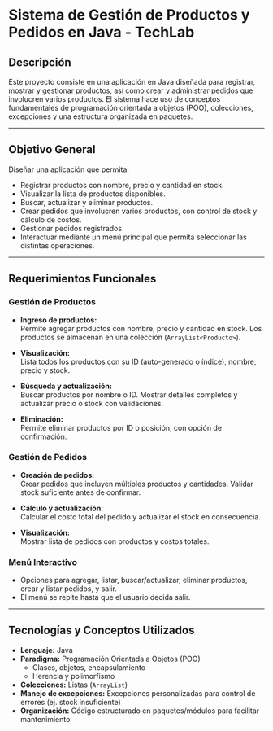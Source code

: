 # Sistema de Gestión de Productos y Pedidos en Java - TechLab

## Descripción

Este proyecto consiste en una aplicación en Java diseñada para registrar, mostrar y gestionar productos, así como crear y administrar pedidos que involucren varios productos. El sistema hace uso de conceptos fundamentales de programación orientada a objetos (POO), colecciones, excepciones y una estructura organizada en paquetes.

---

## Objetivo General

Diseñar una aplicación que permita:

- Registrar productos con nombre, precio y cantidad en stock.
- Visualizar la lista de productos disponibles.
- Buscar, actualizar y eliminar productos.
- Crear pedidos que involucren varios productos, con control de stock y cálculo de costos.
- Gestionar pedidos registrados.
- Interactuar mediante un menú principal que permita seleccionar las distintas operaciones.

---

## Requerimientos Funcionales

### Gestión de Productos

- **Ingreso de productos:**  
  Permite agregar productos con nombre, precio y cantidad en stock. Los productos se almacenan en una colección (`ArrayList<Producto>`).

- **Visualización:**  
  Lista todos los productos con su ID (auto-generado o índice), nombre, precio y stock.

- **Búsqueda y actualización:**  
  Buscar productos por nombre o ID. Mostrar detalles completos y actualizar precio o stock con validaciones.

- **Eliminación:**  
  Permite eliminar productos por ID o posición, con opción de confirmación.

### Gestión de Pedidos

- **Creación de pedidos:**  
  Crear pedidos que incluyen múltiples productos y cantidades. Validar stock suficiente antes de confirmar.

- **Cálculo y actualización:**  
  Calcular el costo total del pedido y actualizar el stock en consecuencia.

- **Visualización:**  
  Mostrar lista de pedidos con productos y costos totales.

### Menú Interactivo

- Opciones para agregar, listar, buscar/actualizar, eliminar productos, crear y listar pedidos, y salir.
- El menú se repite hasta que el usuario decida salir.

---

## Tecnologías y Conceptos Utilizados

- **Lenguaje:** Java  
- **Paradigma:** Programación Orientada a Objetos (POO)  
  - Clases, objetos, encapsulamiento  
  - Herencia y polimorfismo  
- **Colecciones:** Listas (`ArrayList`)  
- **Manejo de excepciones:** Excepciones personalizadas para control de errores (ej. stock insuficiente)  
- **Organización:** Código estructurado en paquetes/módulos para facilitar mantenimiento


